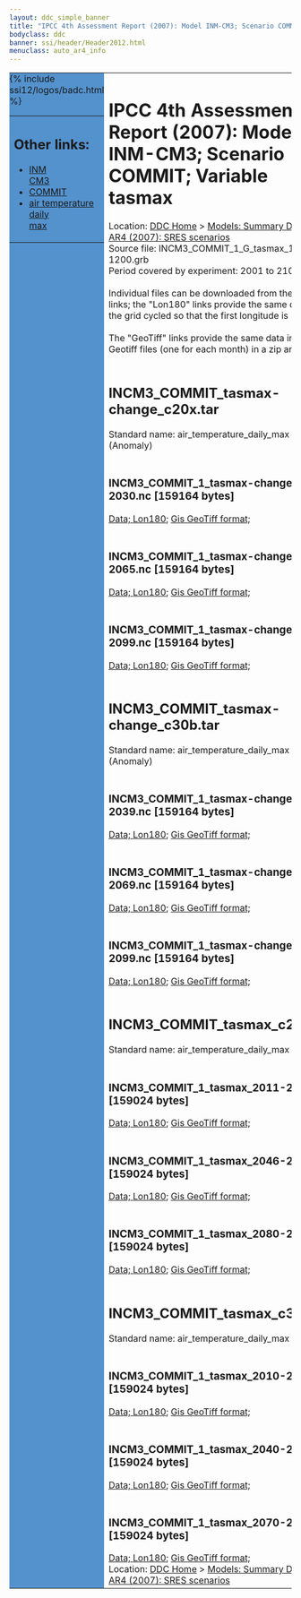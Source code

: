 ```yaml
---
layout: ddc_simple_banner
title: "IPCC 4th Assessment Report (2007): Model INM-CM3; Scenario COMMIT; Variable tasmax"
bodyclass: ddc
banner: ssi/header/Header2012.html
menuclass: auto_ar4_info
---
```



<table width="100%" border="0" cellspacing="0" cellpadding="0" style="border-collapse: collapse;">
<tr style="margin:0;padding:0;border:0;">
<td style="margin:0;padding:0;border:0;height:1pt;width:150pt;background:#5492CD;" valign="top" >

<div id="lh-col2" class="auto_ar4_info">
<table class="menumain" bgcolor="#5492CD" cellspacing="0" width="100%" border="0">
<tr><td>
<h2> Other links:</h2>
<ul>
<li><a href="/auto/ar4/model-INM-CM3.html">INM<br/>CM3</a></li>
<li><a href="/auto/ar4/scenario-COMMIT.html">COMMIT</a></li>
<li><a href="/auto/ar4/var-air_temperature_daily_max.html">air temperature daily<br/> max</a></li>
</ul>
</td></tr>
{% include ssi12/logos/badc.html %}
</table>
</div>
</td>
<td><h1>IPCC 4th Assessment Report (2007): Model INM-CM3; Scenario COMMIT; Variable tasmax</h1>

<!-- Breadcrumb1 -->
<div id="breadcrumb1" align="left">
Location: <a href="/index.html">DDC Home</a> > <a href="/sim/gcm_clim/">Models: Summary Data</a>
> <a href="/sim/gcm_clim/SRES_AR4/index.html">AR4 (2007): SRES scenarios</a>
</div>
<!-- End of Breadcrumb1 -->Source file: INCM3_COMMIT_1_G_tasmax_1-1200.grb
<br/>
Period covered by experiment: 2001 to 2100<br/>
<br/>Individual files can be downloaded from the "data" links; the "Lon180" links provide the same data
         with the grid cycled so that the first longitude is 180W<br/>
<br/>The "GeoTiff" links provide the same data in 12 Geotiff files (one for each month)
          in a zip archive<br/>
<br/><h2>INCM3_COMMIT_tasmax-change_c20x.tar</h2>
Standard name: air_temperature_daily_max (Anomaly)<br>
<br/><h3>INCM3_COMMIT_1_tasmax-change_2011-2030.nc [159164 bytes]</h3>
<a href="http://apps.ipcc-data.org/cgi-bin/downl/ar4_nc/tasmax/INCM3_COMMIT_1_tasmax-change_2011-2030.nc">Data; </a><a href="http://apps.ipcc-data.org/cgi-bin/downl/ar4_nc/tasmax/INCM3_COMMIT_1_tasmax-change_2011-2030.cyto180.nc"> Lon180</a>; <a href="/cgi-bin/downl/ar4_tif/tasmax/INCM3_COMMIT_1_tasmax-change_2011-2030.zip">Gis GeoTiff format; </a><br/>
<br/><h3>INCM3_COMMIT_1_tasmax-change_2046-2065.nc [159164 bytes]</h3>
<a href="http://apps.ipcc-data.org/cgi-bin/downl/ar4_nc/tasmax/INCM3_COMMIT_1_tasmax-change_2046-2065.nc">Data; </a><a href="http://apps.ipcc-data.org/cgi-bin/downl/ar4_nc/tasmax/INCM3_COMMIT_1_tasmax-change_2046-2065.cyto180.nc"> Lon180</a>; <a href="/cgi-bin/downl/ar4_tif/tasmax/INCM3_COMMIT_1_tasmax-change_2046-2065.zip">Gis GeoTiff format; </a><br/>
<br/><h3>INCM3_COMMIT_1_tasmax-change_2080-2099.nc [159164 bytes]</h3>
<a href="http://apps.ipcc-data.org/cgi-bin/downl/ar4_nc/tasmax/INCM3_COMMIT_1_tasmax-change_2080-2099.nc">Data; </a><a href="http://apps.ipcc-data.org/cgi-bin/downl/ar4_nc/tasmax/INCM3_COMMIT_1_tasmax-change_2080-2099.cyto180.nc"> Lon180</a>; <a href="/cgi-bin/downl/ar4_tif/tasmax/INCM3_COMMIT_1_tasmax-change_2080-2099.zip">Gis GeoTiff format; </a><br/>
<br/><h2>INCM3_COMMIT_tasmax-change_c30b.tar</h2>
Standard name: air_temperature_daily_max (Anomaly)<br>
<br/><h3>INCM3_COMMIT_1_tasmax-change_2010-2039.nc [159164 bytes]</h3>
<a href="http://apps.ipcc-data.org/cgi-bin/downl/ar4_nc/tasmax/INCM3_COMMIT_1_tasmax-change_2010-2039.nc">Data; </a><a href="http://apps.ipcc-data.org/cgi-bin/downl/ar4_nc/tasmax/INCM3_COMMIT_1_tasmax-change_2010-2039.cyto180.nc"> Lon180</a>; <a href="/cgi-bin/downl/ar4_tif/tasmax/INCM3_COMMIT_1_tasmax-change_2010-2039.zip">Gis GeoTiff format; </a><br/>
<br/><h3>INCM3_COMMIT_1_tasmax-change_2040-2069.nc [159164 bytes]</h3>
<a href="http://apps.ipcc-data.org/cgi-bin/downl/ar4_nc/tasmax/INCM3_COMMIT_1_tasmax-change_2040-2069.nc">Data; </a><a href="http://apps.ipcc-data.org/cgi-bin/downl/ar4_nc/tasmax/INCM3_COMMIT_1_tasmax-change_2040-2069.cyto180.nc"> Lon180</a>; <a href="/cgi-bin/downl/ar4_tif/tasmax/INCM3_COMMIT_1_tasmax-change_2040-2069.zip">Gis GeoTiff format; </a><br/>
<br/><h3>INCM3_COMMIT_1_tasmax-change_2070-2099.nc [159164 bytes]</h3>
<a href="http://apps.ipcc-data.org/cgi-bin/downl/ar4_nc/tasmax/INCM3_COMMIT_1_tasmax-change_2070-2099.nc">Data; </a><a href="http://apps.ipcc-data.org/cgi-bin/downl/ar4_nc/tasmax/INCM3_COMMIT_1_tasmax-change_2070-2099.cyto180.nc"> Lon180</a>; <a href="/cgi-bin/downl/ar4_tif/tasmax/INCM3_COMMIT_1_tasmax-change_2070-2099.zip">Gis GeoTiff format; </a><br/>
<br/><h2>INCM3_COMMIT_tasmax_c20x.tar</h2>
Standard name: air_temperature_daily_max<br>
<br/><h3>INCM3_COMMIT_1_tasmax_2011-2030.nc [159024 bytes]</h3>
<a href="http://apps.ipcc-data.org/cgi-bin/downl/ar4_nc/tasmax/INCM3_COMMIT_1_tasmax_2011-2030.nc">Data; </a><a href="http://apps.ipcc-data.org/cgi-bin/downl/ar4_nc/tasmax/INCM3_COMMIT_1_tasmax_2011-2030.cyto180.nc"> Lon180</a>; <a href="/cgi-bin/downl/ar4_tif/tasmax/INCM3_COMMIT_1_tasmax_2011-2030.zip">Gis GeoTiff format; </a><br/>
<br/><h3>INCM3_COMMIT_1_tasmax_2046-2065.nc [159024 bytes]</h3>
<a href="http://apps.ipcc-data.org/cgi-bin/downl/ar4_nc/tasmax/INCM3_COMMIT_1_tasmax_2046-2065.nc">Data; </a><a href="http://apps.ipcc-data.org/cgi-bin/downl/ar4_nc/tasmax/INCM3_COMMIT_1_tasmax_2046-2065.cyto180.nc"> Lon180</a>; <a href="/cgi-bin/downl/ar4_tif/tasmax/INCM3_COMMIT_1_tasmax_2046-2065.zip">Gis GeoTiff format; </a><br/>
<br/><h3>INCM3_COMMIT_1_tasmax_2080-2099.nc [159024 bytes]</h3>
<a href="http://apps.ipcc-data.org/cgi-bin/downl/ar4_nc/tasmax/INCM3_COMMIT_1_tasmax_2080-2099.nc">Data; </a><a href="http://apps.ipcc-data.org/cgi-bin/downl/ar4_nc/tasmax/INCM3_COMMIT_1_tasmax_2080-2099.cyto180.nc"> Lon180</a>; <a href="/cgi-bin/downl/ar4_tif/tasmax/INCM3_COMMIT_1_tasmax_2080-2099.zip">Gis GeoTiff format; </a><br/>
<br/><h2>INCM3_COMMIT_tasmax_c30b.tar</h2>
Standard name: air_temperature_daily_max<br>
<br/><h3>INCM3_COMMIT_1_tasmax_2010-2039.nc [159024 bytes]</h3>
<a href="http://apps.ipcc-data.org/cgi-bin/downl/ar4_nc/tasmax/INCM3_COMMIT_1_tasmax_2010-2039.nc">Data; </a><a href="http://apps.ipcc-data.org/cgi-bin/downl/ar4_nc/tasmax/INCM3_COMMIT_1_tasmax_2010-2039.cyto180.nc"> Lon180</a>; <a href="/cgi-bin/downl/ar4_tif/tasmax/INCM3_COMMIT_1_tasmax_2010-2039.zip">Gis GeoTiff format; </a><br/>
<br/><h3>INCM3_COMMIT_1_tasmax_2040-2069.nc [159024 bytes]</h3>
<a href="http://apps.ipcc-data.org/cgi-bin/downl/ar4_nc/tasmax/INCM3_COMMIT_1_tasmax_2040-2069.nc">Data; </a><a href="http://apps.ipcc-data.org/cgi-bin/downl/ar4_nc/tasmax/INCM3_COMMIT_1_tasmax_2040-2069.cyto180.nc"> Lon180</a>; <a href="/cgi-bin/downl/ar4_tif/tasmax/INCM3_COMMIT_1_tasmax_2040-2069.zip">Gis GeoTiff format; </a><br/>
<br/><h3>INCM3_COMMIT_1_tasmax_2070-2099.nc [159024 bytes]</h3>
<a href="http://apps.ipcc-data.org/cgi-bin/downl/ar4_nc/tasmax/INCM3_COMMIT_1_tasmax_2070-2099.nc">Data; </a><a href="http://apps.ipcc-data.org/cgi-bin/downl/ar4_nc/tasmax/INCM3_COMMIT_1_tasmax_2070-2099.cyto180.nc"> Lon180</a>; <a href="/cgi-bin/downl/ar4_tif/tasmax/INCM3_COMMIT_1_tasmax_2070-2099.zip">Gis GeoTiff format; </a><br/>
<!-- Breadcrumb2 -->
<div id="breadcrumb2" align="left">
Location: <a href="/index.html">DDC Home</a> > <a href="/sim/gcm_clim/">Models: Summary Data</a>
> <a href="/sim/gcm_clim/SRES_AR4/index.html">AR4 (2007): SRES scenarios</a>
</div>
<!-- End of Breadcrumb2 --></td></tr></table>
